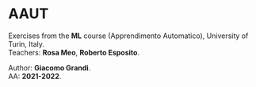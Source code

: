 # AAUT

Exercises from the **ML** course (Apprendimento Automatico), University of Turin, Italy.  
Teachers: **Rosa Meo**, **Roberto Esposito**.

Author: **Giacomo Grandi**.  
AA: **2021-2022**.
